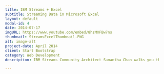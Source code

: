 ```yaml
---
title: IBM Streams + Excel
subtitle: Streaming Data in Microsoft Excel
layout: default
modal-id: 4
date: 2014-07-17
imgURL: https://www.youtube.com/embed/8hzMXFBw7ns
thumbnail: StreamsExcelThumbnail.PNG
alt: image-alt
project-date: April 2014
client: Start Bootstrap
category: Web Development
description: IBM Streams Community Architect Samantha Chan walks you through how IBM Streams and Microsoft Excel integrate to enable rapid analysis of data streams. Bring the full power of Excel to data streams.

---
```

